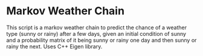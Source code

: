 # Markov Weather Chain

This script is a markov weather chain to predict the chance of a weather type (sunny or rainy) after a few days,
given an initial condition of sunny and a probability matrix of it being sunny or rainy one day and then sunny
or rainy the next.  Uses C++ Eigen library.
